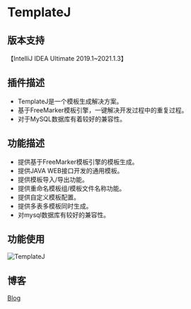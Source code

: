 # TemplateJ

## 版本支持
【IntelliJ IDEA Ultimate 2019.1~2021.1.3】

## 插件描述
* TemplateJ是一个模板生成解决方案。
* 基于FreeMarker模板引擎，一键解决开发过程中的重复过程。
* 对于MySQL数据库有着较好的兼容性。

## 功能描述
* 提供基于FreeMarker模板引擎的模板生成。
* 提供JAVA WEB接口开发的通用模板。
* 提供模板导入/导出功能。
* 提供重命名模板组/模板文件名称功能。
* 提供自定义模板配置。
* 提供多表多模板同时生成。
* 对mysql数据库有较好的兼容性。

## 功能使用
![TemplateJ](https://blog-static.cnblogs.com/files/lightbc/setting_ui.gif)

## 博客
[Blog](https://www.cnblogs.com/lightbc/)
